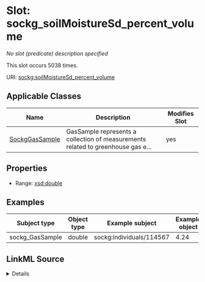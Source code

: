 

# Slot: sockg_soilMoistureSd_percent_volume


_No slot (predicate) description specified_






This slot occurs 5038 times.


URI: [sockg:soilMoistureSd_percent_volume](https://idir.uta.edu/sockg-ontology/docs/soilMoistureSd_percent_volume)



<!-- no inheritance hierarchy -->





## Applicable Classes

| Name | Description | Modifies Slot |
| --- | --- | --- |
| [SockgGasSample](../classes/SockgGasSample.md) | GasSample represents a collection of measurements related to greenhouse gas e... |  yes  |







## Properties

* Range: [xsd:double](http://www.w3.org/2001/XMLSchema#double)






## Examples

| Subject type | Object type | Example subject | Example object | Occurrences |
| --- | --- | --- | --- | --- |
| sockg_GasSample | double | sockg:individuals/114567 | 4.24 | 5038 |




## LinkML Source

<details>

```yaml
name: sockg_soilMoistureSd_percent_volume
annotations:
  count:
    tag: count
    value: 5038
description: No slot (predicate) description specified
examples:
- object:
    example_object: '4.24'
    example_object_type: double
    example_predicate: sockg:soilMoistureSd_percent_volume
    example_subject: sockg:individuals/114567
    example_subject_type: sockg_GasSample
from_schema: soc-kg
rank: 1000
slot_uri: sockg:soilMoistureSd_percent_volume
alias: sockg_soilMoistureSd_percent_volume
domain_of:
- sockg_GasSample
range: double

```
</details>